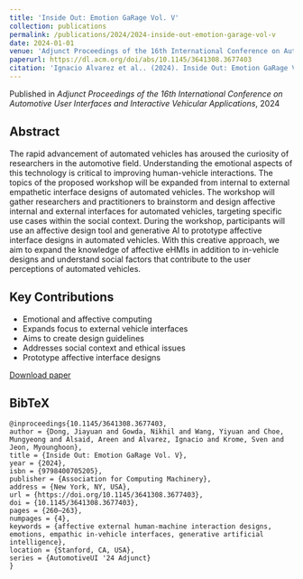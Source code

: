 ```yaml
---
title: 'Inside Out: Emotion GaRage Vol. V'
collection: publications
permalink: /publications/2024/2024-inside-out-emotion-garage-vol-v
date: 2024-01-01
venue: 'Adjunct Proceedings of the 16th International Conference on Automotive User Interfaces and Interactive Vehicular Applications'
paperurl: https://dl.acm.org/doi/abs/10.1145/3641308.3677403
citation: 'Ignacio Alvarez et al.. (2024). Inside Out: Emotion GaRage Vol. V. Adjunct Proceedings of the 16th International Conference on Automotive User Interfaces and Interactive Vehicular Applications.'
---
```


Published in *Adjunct Proceedings of the 16th International Conference on Automotive User Interfaces and Interactive Vehicular Applications*, 2024

## Abstract

The rapid advancement of automated vehicles has aroused the curiosity of researchers in the automotive field. Understanding the emotional aspects of this technology is critical to improving human-vehicle interactions. The topics of the proposed workshop will be expanded from internal to external empathetic interface designs of automated vehicles. The workshop will gather researchers and practitioners to brainstorm and design affective internal and external interfaces for automated vehicles, targeting specific use cases within the social context. During the workshop, participants will use an affective design tool and generative AI to prototype affective interface designs in automated vehicles. With this creative approach, we aim to expand the knowledge of affective eHMIs in addition to in-vehicle designs and understand social factors that contribute to the user perceptions of automated vehicles.

## Key Contributions

* Emotional and affective computing
* Expands focus to external vehicle interfaces
* Aims to create design guidelines
* Addresses social context and ethical issues
* Prototype affective interface designs

[Download paper](https://dl.acm.org/doi/abs/10.1145/3641308.3677403)

## BibTeX

```
@inproceedings{10.1145/3641308.3677403,
author = {Dong, Jiayuan and Gowda, Nikhil and Wang, Yiyuan and Choe, Mungyeong and Alsaid, Areen and Alvarez, Ignacio and Krome, Sven and Jeon, Myounghoon},
title = {Inside Out: Emotion GaRage Vol. V},
year = {2024},
isbn = {9798400705205},
publisher = {Association for Computing Machinery},
address = {New York, NY, USA},
url = {https://doi.org/10.1145/3641308.3677403},
doi = {10.1145/3641308.3677403},
pages = {260–263},
numpages = {4},
keywords = {affective external human-machine interaction designs, emotions, empathic in-vehicle interfaces, generative artificial intelligence},
location = {Stanford, CA, USA},
series = {AutomotiveUI '24 Adjunct}
}
```